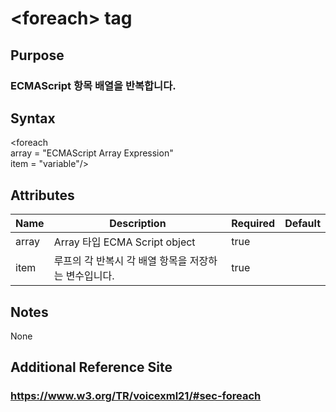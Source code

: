 # \<foreach> tag
## Purpose 
### ECMAScript 항목 배열을 반복합니다.

## Syntax
\<foreach\
array = "ECMAScript Array Expression"\
item = "variable"/>



## Attributes
|Name |Description |Required |Default|
|-----|------------|---------|-------|
|array |Array 타입 ECMA Script object | true    |      |
|item |루프의 각 반복시 각 배열 항목을 저장하는 변수입니다.|true|  |

## Notes
None
## Additional Reference Site
### https://www.w3.org/TR/voicexml21/#sec-foreach
